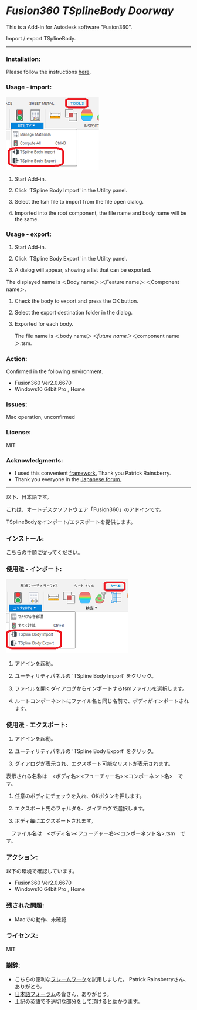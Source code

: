 # ***Fusion360 TSplineBody Doorway***
This is a Add-in for Autodesk software "Fusion360".

Import / export TSplineBody.
***

### Installation:
Please follow the instructions [here](https://knowledge.autodesk.com/support/fusion-360/troubleshooting/caas/sfdcarticles/sfdcarticles/How-to-install-an-ADD-IN-and-Script-in-Fusion-360.html).

### Usage - import:
<img src="./resources/tool_utility_eng.png">

1. Start Add-in.

1. Click 'TSpline Body Import' in the Utility panel.

1. Select the tsm file to import from the file open dialog. 

1. Imported into the root component, the file name and body name will be the same.


### Usage - export:

1. Start Add-in.

1. Click 'TSpline Body Export' in the Utility panel.

1. A dialog will appear, showing a list that can be exported.

 The displayed name is ＜Body name＞:＜Feature name＞:＜Component name＞.

1. Check the body to export and press the OK button.

1. Select the export destination folder in the dialog.

1. Exported for each body.

    The file name is ＜body name＞_＜future name＞_＜component name＞.tsm.


### Action:
Confirmed in the following environment.
+ Fusion360 Ver2.0.6670
+ Windows10 64bit Pro , Home

### Issues:
Mac operation, unconfirmed

### License:
MIT

### Acknowledgments:
+ I used this convenient [framework.](https://github.com/tapnair/Fusion360AddinSkeleton)
 Thank you Patrick Rainsberry.
+ Thank you everyone in the [Japanese forum.](https://forums.autodesk.com/t5/fusion-360-ri-ben-yu/bd-p/707)

***
以下、日本語です。

これは、オートデスクソフトウェア「Fusion360」のアドインです。

TSplineBodyをインポート/エクスポートを提供します。


### インストール:
[こちら](https://knowledge.autodesk.com/ja/support/fusion-360/troubleshooting/caas/sfdcarticles/sfdcarticles/JPN/How-to-install-an-ADD-IN-and-Script-in-Fusion-360.html)の手順に従ってください。

### 使用法 - インポート:
<img src="./resources/tool_utility_jpn.png">

1. アドインを起動。

1. ユーティリティパネルの 'TSpline Body Import' をクリック。

1. ファイルを開くダイアログからインポートするtsmファイルを選択します。

1. ルートコンポーネントにファイル名と同じ名前で、ボディがインポートされます。


### 使用法 - エクスポート:
1. アドインを起動。

1. ユーティリティパネルの 'TSpline Body Export' をクリック。

1. ダイアログが表示され、エクスポート可能なリストが表示されます。

  表示される名称は　<ボディ名>:<フューチャー名>:<コンポーネント名>　です。

1. 任意のボディにチェックを入れ、OKボタンを押します。

1. エクスポート先のフォルダを、ダイアログで選択します。

1. ボディ毎にエクスポートされます。

　ファイル名は　<ボディ名>_<フューチャー名>_<コンポーネント名>.tsm　です。

### アクション:
以下の環境で確認しています。
 + Fusion360 Ver2.0.6670
 + Windows10 64bit Pro , Home

### 残された問題:
+ Macでの動作、未確認

### ライセンス:
MIT

### 謝辞:
+ こちらの便利な[フレームワーク](https://github.com/tapnair/Fusion360AddinSkeleton)を試用しました。
 Patrick Rainsberryさん、ありがとう。
+ [日本語フォーラム](https://forums.autodesk.com/t5/fusion-360-ri-ben-yu/bd-p/707)の皆さん、ありがとう。
+ 上記の英語で不適切な部分をして頂けると助かります。